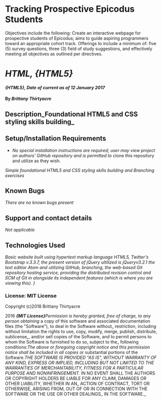 # Tracking Prospective Epicodus Students 
Objectives include the following: Create an interactive webpage for prospective students of Epicodus; aims to guide aspiring programmers toward an appropriate cohort track. Offerings to include a minimum of: five (5) survey questions, three (3) field of study suggestions, and effectively meeting all objectives as outlined per directives. 
# 
# _HTML, {HTML5}_
#### _{HTML5}, Date of current as of 12 January 2017_
#### By _**Brittany Thirtyacre**_
## Description_Foundational HTML5 and CSS styling skills building_
## Setup/Installation Requirements
* _No special installation instructions are required; user may view project on authors' GitHub repository and is permitted to_
clone this repository and utilize as they wish.

_Simple foundational HTML5 and CSS styling skills building and Branching exercises_
## Known Bugs
_There are no known bugs present_
## Support and contact details
_Not applicable_
## Technologies Used
_Basic website built using hypertext markup language HTML5, Twitter's Bootstrap v.3.3.7, the present version of jQuery ultilized is jQueryv3.2.1 the text editior Atom and utilizing GitHub, branching, the web-based Git repository hosting service, providing the distributed revision control and SCM of Git in alongside its independent features  (which is where you are viewing this). }_

### License: MIT License

Copyright (c)2018 Brittany Thirtyacre 

2016 **_{MIT License}_**_Permission is hereby granted, free of charge, to any person obtaining_
a copy of this software and associated documentation files (the "Software"), to deal in the Software without_ 
restriction, including without limitation the rights to use, copy, modify, merge, publish, distribute, sublicense,_
and/or sell copies of the Software, and to permit persons to whom the Software is furnished to do so, subject to the_
following conditions:_The above or foregoing copyright notice and this permission notice shall be included in all copies_ 
or substantial portions of the Software.__THE SOFTWARE IS PROVIDED "AS IS", WITHOUT WARRANTY OF ANY KIND, EXPRESS OR IMPLIED,_
INCLUDING BUT NOT LIMITED TO THE WARRANTIES OF MERCHANTABILITY, FITNESS FOR A PARTICULAR PURPOSE AND NONINFRINGEMENT._
IN NO EVENT SHALL THE AUTHORS OR COPYRIGHT HOLDERS BE LIABLE FOR ANY CLAIM, DAMAGES OR OTHER LIABILITY, WHETHER IN AN_
ACTION OF CONTRACT, TORT OR OTHERWISE, ARISING FROM, OUT OF OR IN CONNECTION WITH THE SOFTWARE OR THE USE OR OTHER DEALINGS_
IN THE SOFTWARE._
